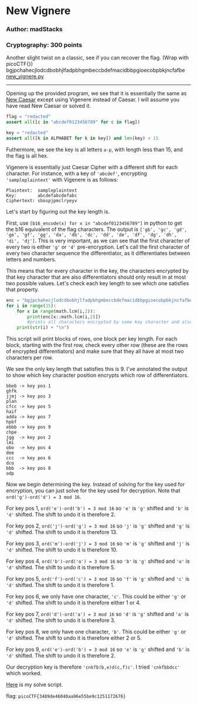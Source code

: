 # New Vignere
### Author: madStacks
### Cryptography: 300 points

Another slight twist on a classic, see if you can recover the flag. (Wrap with picoCTF{}) bgjpchahecjlodcdbobhjlfadpbhgmbeccbdefmacidbbpgioecobpbkjncfafbe [new_vignere.py](new_vignere.py)

---

Opening up the provided program, we see that it is essentially the same as [New Caesar](../New%20Caesar/) except using Vigenere instead of Caesar. I will assume you have read New Caesar or solved it. 

```python
flag = "redacted"
assert all([c in "abcdef0123456789" for c in flag])

key = "redacted"
assert all([k in ALPHABET for k in key]) and len(key) < 15
```

Futhermore, we see the key is all letters `a-p`, with length less than 15, and the flag is all hex.

Vigenere is essentially just Caesar Cipher with a different shift for each character. For instance, with a key of `'abcdef'`, encrypting `'sampleplaintext'` with Vigenere is as follows:

```
Plaintext:  sampleplaintext
Key:        abcdefabcdefabc
Ciphertext: sbospjpmclryeyv
```

Let's start by figuring out the key length is.

First, use `[b16_encode(x) for x in "abcdef0123456789"]` in python to get the b16 equivalent of the flag characters. The output is `['gb', 'gc', 'gd', 'ge', 'gf', 'gg', 'da', 'db', 'dc', 'dd', 'de', 'df', 'dg', 'dh', 'di', 'dj']`. This is very important, as we can see that the first character of every two is either `'g'` or `'d'` pre-encryption. Let's call the first character of every two character sequence the differentiator, as it differentiates between letters and numbers.

This means that for every character in the key, the characters encrypted by that key character that are also differentiators should only result in at most two possible values. Let's check each key length to see which one satisfies that property.

```python
enc = "bgjpchahecjlodcdbobhjlfadpbhgmbeccbdefmacidbbpgioecobpbkjncfafbe"
for i in range(15):
    for x in range(math.lcm(i,2)):
        print(enc[x::math.lcm(i,2)])  
        #prints all characters encrypted by same key character and also either all differentiators or not differentiators)
    print(str(i) + "\n")
```

This script will print blocks of rows, one block per key length. For each block, starting with the first row, check every other row (these are the rows of encrypted differentiators) and make sure that they all have at most two characters per row.

We see the only key length that satisfies this is 9. I've annotated the output to show which key character position encrypts which row of differentiators.

```
bbeb -> key pos 1
ghfk
jjmj -> key pos 3
plan
cfcc -> key pos 5 
haif
adda -> key pos 7
hpbf
ebbb -> key pos 9
chpe
jgg  -> key pos 2
lmi
obo  -> key pos 4 
dee
ccc  -> key pos 6
dco
bbb  -> key pos 8
odp
```

Now we begin determining the key. Instead of solving for the key used for encryption, you can just solve for the key used for decryption. Note that `ord('g')-ord('d') = 3 mod 16`.

For key pos 1, `ord('e')-ord('b') = 3 mod 16` so `'e'` is `'g'` shifted and `'b'` is `'d'` shifted. The shift to undo it is therefore 2.

For key pos 2, `ord('j')-ord('g') = 3 mod 16` so `'j'` is `'g'` shifted and `'g'` is `'d'` shifted. The shift to undo it is therefore 13.

For key pos 3, `ord('m')-ord('j') = 3 mod 16` so `'m'` is `'g'` shifted and `'j'` is `'d'` shifted. The shift to undo it is therefore 10.

For key pos 4, `ord('b')-ord('o') = 3 mod 16` so `'b'` is `'g'` shifted and `'o'` is `'d'` shifted. The shift to undo it is therefore 5.

For key pos 5, `ord('f')-ord('c') = 3 mod 16` so `'f'` is `'g'` shifted and `'c'` is `'d'` shifted. The shift to undo it is therefore 1.

For key pos 6, we only have one character, `'c'`. This could be either `'g'` or `'d'` shifted. The shift to undo it is therefore either 1 or 4.

For key pos 7, `ord('d')-ord('a') = 3 mod 16` so `'d'` is `'g'` shifted and `'a'` is `'d'` shifted. The shift to undo it is therefore 3.

For key pos 8, we only have one character, `'b'`. This could be either `'g'` or `'d'` shifted. The shift to undo it is therefore either 2 or 5.

For key pos 9, `ord('e')-ord('b') = 3 mod 16` so `'e'` is `'g'` shifted and `'b'` is `'d'` shifted. The shift to undo it is therefore 2.

Our decryption key is therefore `'cnkfb(b,e)d(c,f)c'`. I tried `'cnkfbbdcc'` which worked.

[Here](newvigneresolve.py) is my solve script.

flag: `picoCTF{3489de46040aa96e55be9c1251172676}`

